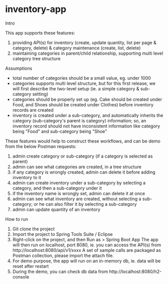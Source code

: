 # inventory-app

Intro

This app supports these features:
1. providing API(s) for inventory (create, update quantity, list per page & category, delete) & category maintenance (create, list, delete)
2. maintaining categories in parent/child relationship, supporting multi level category tree structure

Assumptions
- total number of categories should be a small value, eg. under 1000
- categories supports multi level structure, but for this first release, we will first describe the two-level setup (ie. a simple category & sub-category setting)
- categories should be properly set up (eg. Cake should be created under Food, and Shoes should be created under Clothes) before inventory records are created
- inventory is created under a sub-category, and automatically inherits the category (sub-category's parent is category) information; so, an inventory record should not have inconsistent information like category being "Food" and sub-category being "Shoe"

These features would help to construct these workflows, and can be demo from the below Postman requests:
1. admin create category or sub-category (if a category is selected as parent)
2. admin can see what categories are created, in a tree structure
3. if any category is wrongly created, admin can delete it before adding inventory to it
4. admin can create inventory under a sub-category by selecting a category, and then a sub-category under it
5. if the inventory name is wrongly set, admin can delete it at once
6. admin can see what inventory are created, without selecting a sub-category; or he can also filter it by selecting a sub-category
7. admin can update quantity of an inventory

How to run
1. Git clone the project
2. Import the project to Spring Tools Suite / Eclipse
3. Right-click on the project, and then Run as > Spring Boot App
The app will then run on localhost, port 8080, ie. you can access the API(s) from http://localhost:8080/api/v1/xxxx 
A set of sample calls are packaged as Postman collection, please import the attach file.
4. For demo purpose, the app will run on an in-memory db, ie. data will be reset after restart
5. During the demo, you can check db data from http://localhost:8080/h2-console
